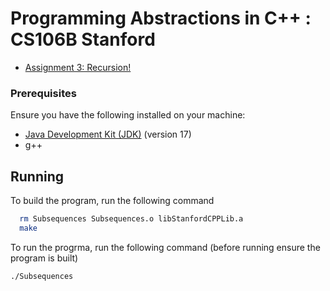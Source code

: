 
# Programming Abstractions in C++ : CS106B Stanford
- [Assignment 3: Recursion!](http://web.stanford.edu/class/archive/cs/cs106b/cs106b.1136/handouts/110%20Assignment%203.pdf)

### Prerequisites
Ensure you have the following installed on your machine:

- [Java Development Kit (JDK)](https://www.oracle.com/java/technologies/downloads/#java17) (version 17)
- g++ 

## Running

To build the program, run the following command

```bash
  rm Subsequences Subsequences.o libStanfordCPPLib.a
  make
```

To run the progrma, run the following command (before running ensure the program is built)
```bash
./Subsequences
```

